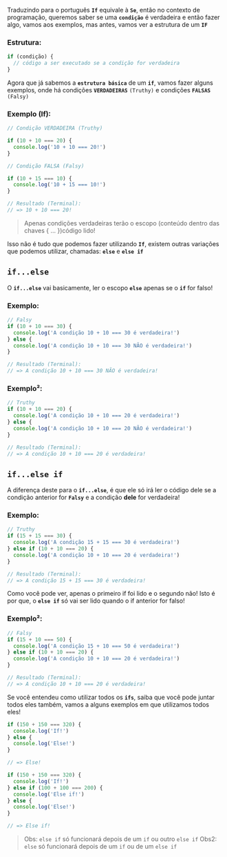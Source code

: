 Traduzindo para o português **`If`** equivale à **`Se`**, então no contexto de programação, queremos saber se uma **`condição`** é verdadeira e então fazer algo, vamos aos exemplos, mas antes, vamos ver a estrutura de um **`IF`**

### Estrutura:
```javascript
if (condição) {
  // código a ser executado se a condição for verdadeira
}
```

Agora que já sabemos a **`estrutura básica`** de um **`if`**, vamos fazer alguns exemplos, onde há condições **`VERDADEIRAS`** `(Truthy)` e condições **`FALSAS`** `(Falsy)` 

### Exemplo (If):
```javascript
// Condição VERDADEIRA (Truthy)

if (10 + 10 === 20) {
  console.log('10 + 10 === 20!')
}

// Condição FALSA (Falsy)

if (10 + 15 === 10) {
  console.log('10 + 15 === 10!')
}

// Resultado (Terminal):
// => 10 + 10 === 20!
```

> Apenas condições verdadeiras terão o escopo (conteúdo dentro das chaves { ... })código lido!

Isso não é tudo que podemos fazer utilizando **`If`**, existem outras variações que podemos utilizar, chamadas: **`else`** e **`else if`**

## `if...else`

O **`if...else`** vai basicamente, ler o escopo **`else`** apenas se o **`if`** for falso!

### Exemplo:
```javascript
// Falsy
if (10 + 10 === 30) {
  console.log('A condição 10 + 10 === 30 é verdadeira!')
} else {
  console.log('A condição 10 + 10 === 30 NÃO é verdadeira!')
}

// Resultado (Terminal):
// => A condição 10 + 10 === 30 NÃO é verdadeira!
```

### Exemplo²:
```javascript
// Truthy
if (10 + 10 === 20) {
  console.log('A condição 10 + 10 === 20 é verdadeira!')
} else {
  console.log('A condição 10 + 10 === 20 NÃO é verdadeira!')
}

// Resultado (Terminal):
// => A condição 10 + 10 === 20 é verdadeira!
```

## `if...else if`

A diferença deste para o **`if...else`**, é que ele só irá ler o código dele se a condição anterior for **`Falsy`** e a condição **dele** for verdadeira!

### Exemplo:
```javascript
// Truthy
if (15 + 15 === 30) {
  console.log('A condição 15 + 15 === 30 é verdadeira!')
} else if (10 + 10 === 20) {
  console.log('A condição 10 + 10 === 20 é verdadeira!')
}

// Resultado (Terminal):
// => A condição 15 + 15 === 30 é verdadeira!
```

Como você pode ver, apenas o primeiro if foi lido e o segundo não! Isto é por que, o **`else if`** só vai ser lido quando o if anterior for falso!

### Exemplo²:
```javascript
// Falsy
if (15 + 10 === 50) {
  console.log('A condição 15 + 10 === 50 é verdadeira!')
} else if (10 + 10 === 20) {
  console.log('A condição 10 + 10 === 20 é verdadeira!')
}

// Resultado (Terminal):
// => A condição 10 + 10 === 20 é verdadeira!
```

Se você entendeu como utilizar todos os **`ifs`**, saiba que você pode juntar todos eles também, vamos a alguns exemplos em que utilizamos todos eles!

```javascript
if (150 + 150 === 320) {
  console.log('If!')
} else {
  console.log('Else!')
}

// => Else!
```

```javascript
if (150 + 150 === 320) {
  console.log('If!')
} else if (100 + 100 === 200) {
  console.log('Else if!')
} else {
  console.log('Else!')
}

// => Else if!
```

> Obs: `else if` só funcionará depois de um `if` ou outro `else if`
> Obs2: `else` só funcionará depois de um `if` ou de um `else if`
